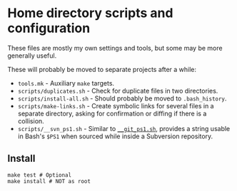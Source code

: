 Home directory scripts and configuration
========================================

These files are mostly my own settings and tools, but some may be more generally useful.

These will probably be moved to separate projects after a while:

* `tools.mk` - Auxiliary `make` targets.
* `scripts/duplicates.sh` - Check for duplicate files in two directories.
* `scripts/install-all.sh` - Should probably be moved to `.bash_history`.
* `scripts/make-links.sh` - Create symbolic links for several files in a separate directory, asking for confirmation or diffing if there is a collision.
* `scripts/__svn_ps1.sh` - Similar to [`__git_ps1.sh`](), provides a string usable in Bash's `$PS1` when sourced while inside a Subversion repository.

Install
-------

    make test # Optional
    make install # NOT as root
